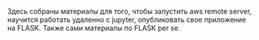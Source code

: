 Здесь собраны материалы для того, чтобы запустить aws remote server, научится работать удаленно с jupyter, опубликовать свое приложение на FLASK. Также сами материалы по FLASK per se. 
